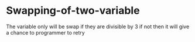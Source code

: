 # Swapping-of-two-variable
The variable only will be swap if they are divisible by 3
if not then it will give a chance to programmer to retry 
